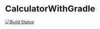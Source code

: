 # CalculatorWithGradle
[![Build Status](https://travis-ci.org/nooranasrin/CalculatorWithGradle.svg?branch=master)](https://travis-ci.org/nooranasrin/CalculatorWithGradle)
